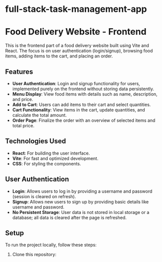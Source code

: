 # full-stack-task-management-app
# Food Delivery Website - Frontend

This is the frontend part of a food delivery website built using Vite and React. The focus is on user authentication (login/signup), browsing food items, adding items to the cart, and placing an order.

## Features

- **User Authentication**: Login and signup functionality for users, implemented purely on the frontend without storing data persistently.
- **Menu Display**: View food items with details such as name, description, and price.
- **Add to Cart**: Users can add items to their cart and select quantities.
- **Cart Functionality**: View items in the cart, update quantities, and calculate the total amount.
- **Order Page**: Finalize the order with an overview of selected items and total price.

## Technologies Used

- **React**: For building the user interface.
- **Vite**: For fast and optimized development.
- **CSS**: For styling the components.

## User Authentication

- **Login**: Allows users to log in by providing a username and password (session is cleared on refresh).
- **Signup**: Allows new users to sign up by providing basic details like username and password.
- **No Persistent Storage**: User data is not stored in local storage or a database; all data is cleared after the page is refreshed.

## Setup

To run the project locally, follow these steps:

1. Clone this repository: 

